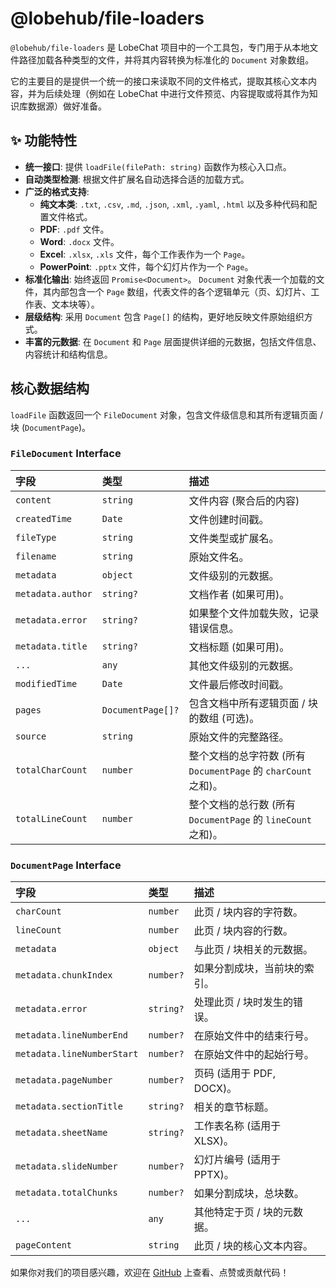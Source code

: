 # @lobehub/file-loaders

`@lobehub/file-loaders` 是 LobeChat 项目中的一个工具包，专门用于从本地文件路径加载各种类型的文件，并将其内容转换为标准化的 `Document` 对象数组。

它的主要目的是提供一个统一的接口来读取不同的文件格式，提取其核心文本内容，并为后续处理（例如在 LobeChat 中进行文件预览、内容提取或将其作为知识库数据源）做好准备。

## ✨ 功能特性

- **统一接口**: 提供 `loadFile(filePath: string)` 函数作为核心入口点。
- **自动类型检测**: 根据文件扩展名自动选择合适的加载方式。
- **广泛的格式支持**:
  - **纯文本类**: `.txt`, `.csv`, `.md`, `.json`, `.xml`, `.yaml`, `.html` 以及多种代码和配置文件格式。
  - **PDF**: `.pdf` 文件。
  - **Word**: `.docx` 文件。
  - **Excel**: `.xlsx`, `.xls` 文件，每个工作表作为一个 `Page`。
  - **PowerPoint**: `.pptx` 文件，每个幻灯片作为一个 `Page`。
- **标准化输出**: 始终返回 `Promise<Document>`。 `Document` 对象代表一个加载的文件，其内部包含一个 `Page` 数组，代表文件的各个逻辑单元（页、幻灯片、工作表、文本块等）。
- **层级结构**: 采用 `Document` 包含 `Page[]` 的结构，更好地反映文件原始组织方式。
- **丰富的元数据**: 在 `Document` 和 `Page` 层面提供详细的元数据，包括文件信息、内容统计和结构信息。

## 核心数据结构

`loadFile` 函数返回一个 `FileDocument` 对象，包含文件级信息和其所有逻辑页面 / 块 (`DocumentPage`)。

### `FileDocument` Interface

| 字段                | 类型                | 描述                                              |
| :---------------- | :---------------- | :---------------------------------------------- |
| `content`         | `string`          | 文件内容 (聚合后的内容)                                   |
| `createdTime`     | `Date`            | 文件创建时间戳。                                        |
| `fileType`        | `string`          | 文件类型或扩展名。                                       |
| `filename`        | `string`          | 原始文件名。                                          |
| `metadata`        | `object`          | 文件级别的元数据。                                       |
| `metadata.author` | `string?`         | 文档作者 (如果可用)。                                    |
| `metadata.error`  | `string?`         | 如果整个文件加载失败，记录错误信息。                              |
| `metadata.title`  | `string?`         | 文档标题 (如果可用)。                                    |
| `...`             | `any`             | 其他文件级别的元数据。                                     |
| `modifiedTime`    | `Date`            | 文件最后修改时间戳。                                      |
| `pages`           | `DocumentPage[]?` | 包含文档中所有逻辑页面 / 块的数组 (可选)。                        |
| `source`          | `string`          | 原始文件的完整路径。                                      |
| `totalCharCount`  | `number`          | 整个文档的总字符数 (所有 `DocumentPage` 的 `charCount` 之和)。 |
| `totalLineCount`  | `number`          | 整个文档的总行数 (所有 `DocumentPage` 的 `lineCount` 之和)。  |

### `DocumentPage` Interface

| 字段                         | 类型        | 描述                  |
| :------------------------- | :-------- | :------------------ |
| `charCount`                | `number`  | 此页 / 块内容的字符数。       |
| `lineCount`                | `number`  | 此页 / 块内容的行数。        |
| `metadata`                 | `object`  | 与此页 / 块相关的元数据。      |
| `metadata.chunkIndex`      | `number?` | 如果分割成块，当前块的索引。      |
| `metadata.error`           | `string?` | 处理此页 / 块时发生的错误。     |
| `metadata.lineNumberEnd`   | `number?` | 在原始文件中的结束行号。        |
| `metadata.lineNumberStart` | `number?` | 在原始文件中的起始行号。        |
| `metadata.pageNumber`      | `number?` | 页码 (适用于 PDF, DOCX)。 |
| `metadata.sectionTitle`    | `string?` | 相关的章节标题。            |
| `metadata.sheetName`       | `string?` | 工作表名称 (适用于 XLSX)。   |
| `metadata.slideNumber`     | `number?` | 幻灯片编号 (适用于 PPTX)。   |
| `metadata.totalChunks`     | `number?` | 如果分割成块，总块数。         |
| `...`                      | `any`     | 其他特定于页 / 块的元数据。     |
| `pageContent`              | `string`  | 此页 / 块的核心文本内容。      |

如果你对我们的项目感兴趣，欢迎在 [GitHub](https://github.com/lobehub/lobe-chat) 上查看、点赞或贡献代码！
